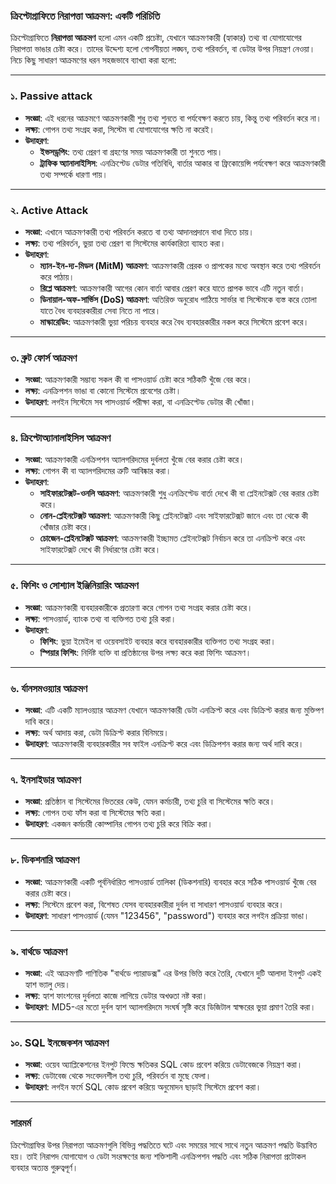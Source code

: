 ### ক্রিপ্টোগ্রাফিতে নিরাপত্তা আক্রমণ: একটি পরিচিতি

ক্রিপ্টোগ্রাফিতে **নিরাপত্তা আক্রমণ** হলো এমন একটি প্রচেষ্টা, যেখানে আক্রমণকারী (হ্যাকার) তথ্য বা যোগাযোগের নিরাপত্তা ভাঙার চেষ্টা করে। তাদের উদ্দেশ্য হলো গোপনীয়তা লঙ্ঘন, তথ্য পরিবর্তন, বা ডেটার উপর নিয়ন্ত্রণ নেওয়া। নিচে কিছু সাধারণ আক্রমণের ধরন সহজভাবে ব্যাখ্যা করা হলো:

---

### ১. **Passive attack**
   - **সংজ্ঞা**: এই ধরনের আক্রমণে আক্রমণকারী শুধু তথ্য শুনতে বা পর্যবেক্ষণ করতে চায়, কিন্তু তথ্য পরিবর্তন করে না।
   - **লক্ষ্য**: গোপন তথ্য সংগ্রহ করা, সিস্টেম বা যোগাযোগের ক্ষতি না করেই।
   - **উদাহরণ**:
     - **ইভসড্রপিং**: তথ্য প্রেরণ বা গ্রহণের সময় আক্রমণকারী তা শুনতে পায়।
     - **ট্রাফিক অ্যানালাইসিস**: এনক্রিপ্টেড ডেটার গতিবিধি, বার্তার আকার বা ফ্রিকোয়েন্সি পর্যবেক্ষণ করে আক্রমণকারী তথ্য সম্পর্কে ধারণা পায়।

---

### ২. **Active Attack**
   - **সংজ্ঞা**: এখানে আক্রমণকারী তথ্য পরিবর্তন করতে বা তথ্য আদানপ্রদানে বাধা দিতে চায়।
   - **লক্ষ্য**: তথ্য পরিবর্তন, ভুয়া তথ্য প্রেরণ বা সিস্টেমের কার্যকারিতা ব্যাহত করা।
   - **উদাহরণ**:
     - **ম্যান-ইন-দ্য-মিডল (MitM) আক্রমণ**: আক্রমণকারী প্রেরক ও প্রাপকের মধ্যে অবস্থান করে তথ্য পরিবর্তন করে পাঠায়।
     - **রিপ্লে আক্রমণ**: আক্রমণকারী আগের কোন বার্তা আবার প্রেরণ করে যাতে প্রাপক ভাবে এটি নতুন বার্তা।
     - **ডিনায়াল-অফ-সার্ভিস (DoS) আক্রমণ**: অতিরিক্ত অনুরোধ পাঠিয়ে সার্ভার বা সিস্টেমকে ব্যস্ত করে তোলা যাতে বৈধ ব্যবহারকারীরা সেবা নিতে না পারে।
     - **মাস্কারেডিং**: আক্রমণকারী ভুয়া পরিচয় ব্যবহার করে বৈধ ব্যবহারকারীর নকল করে সিস্টেমে প্রবেশ করে।

---

### ৩. **ব্রুট ফোর্স আক্রমণ**
   - **সংজ্ঞা**: আক্রমণকারী সম্ভাব্য সকল কী বা পাসওয়ার্ড চেষ্টা করে সঠিকটি খুঁজে বের করে।
   - **লক্ষ্য**: এনক্রিপশন ভাঙা বা কোনো সিস্টেমে প্রবেশের চেষ্টা।
   - **উদাহরণ**: লগইন সিস্টেমে সব পাসওয়ার্ড পরীক্ষা করা, বা এনক্রিপ্টেড ডেটার কী খোঁজা।

---

### ৪. **ক্রিপ্টোঅ্যানালাইসিস আক্রমণ**
   - **সংজ্ঞা**: আক্রমণকারী এনক্রিপশন অ্যালগরিদমের দুর্বলতা খুঁজে বের করার চেষ্টা করে।
   - **লক্ষ্য**: গোপন কী বা অ্যালগরিদমের ত্রুটি আবিষ্কার করা।
   - **উদাহরণ**:
     - **সাইফারটেক্সট-ওনলি আক্রমণ**: আক্রমণকারী শুধু এনক্রিপ্টেড বার্তা দেখে কী বা প্লেইনটেক্সট বের করার চেষ্টা করে।
     - **নোন-প্লেইনটেক্সট আক্রমণ**: আক্রমণকারী কিছু প্লেইনটেক্সট এবং সাইফারটেক্সট জানে এবং তা থেকে কী খোঁজার চেষ্টা করে।
     - **চোজেন-প্লেইনটেক্সট আক্রমণ**: আক্রমণকারী ইচ্ছামত প্লেইনটেক্সট নির্বাচন করে তা এনক্রিপ্ট করে এবং সাইফারটেক্সট দেখে কী নির্ধারণের চেষ্টা করে।

---

### ৫. **ফিশিং ও সোশ্যাল ইঞ্জিনিয়ারিং আক্রমণ**
   - **সংজ্ঞা**: আক্রমণকারী ব্যবহারকারীকে প্রতারণা করে গোপন তথ্য সংগ্রহ করার চেষ্টা করে।
   - **লক্ষ্য**: পাসওয়ার্ড, ব্যাংক তথ্য বা ব্যক্তিগত তথ্য চুরি করা।
   - **উদাহরণ**:
     - **ফিশিং**: ভুয়া ইমেইল বা ওয়েবসাইট ব্যবহার করে ব্যবহারকারীর ব্যক্তিগত তথ্য সংগ্রহ করা।
     - **স্পিয়ার ফিশিং**: নির্দিষ্ট ব্যক্তি বা প্রতিষ্ঠানের উপর লক্ষ্য করে করা ফিশিং আক্রমণ।

---

### ৬. **র্যানসমওয়্যার আক্রমণ**
   - **সংজ্ঞা**: এটি একটি ম্যালওয়্যার আক্রমণ যেখানে আক্রমণকারী ডেটা এনক্রিপ্ট করে এবং ডিক্রিপ্ট করার জন্য মুক্তিপণ দাবি করে।
   - **লক্ষ্য**: অর্থ আদায় করা, ডেটা ডিক্রিপ্ট করার বিনিময়ে।
   - **উদাহরণ**: আক্রমণকারী ব্যবহারকারীর সব ফাইল এনক্রিপ্ট করে এবং ডিক্রিপশন করার জন্য অর্থ দাবি করে।

---

### ৭. **ইনসাইডার আক্রমণ**
   - **সংজ্ঞা**: প্রতিষ্ঠান বা সিস্টেমের ভিতরের কেউ, যেমন কর্মচারী, তথ্য চুরি বা সিস্টেমের ক্ষতি করে।
   - **লক্ষ্য**: গোপন তথ্য ফাঁস করা বা সিস্টেমের ক্ষতি করা।
   - **উদাহরণ**: একজন কর্মচারী কোম্পানির গোপন তথ্য চুরি করে বিক্রি করা।

---

### ৮. **ডিকশনারি আক্রমণ**
   - **সংজ্ঞা**: আক্রমণকারী একটি পূর্বনির্ধারিত পাসওয়ার্ড তালিকা (ডিকশনারি) ব্যবহার করে সঠিক পাসওয়ার্ড খুঁজে বের করার চেষ্টা করে।
   - **লক্ষ্য**: সিস্টেমে প্রবেশ করা, বিশেষত যেসব ব্যবহারকারীরা দুর্বল বা সাধারণ পাসওয়ার্ড ব্যবহার করে।
   - **উদাহরণ**: সাধারণ পাসওয়ার্ড (যেমন "123456", "password") ব্যবহার করে লগইন প্রক্রিয়া ভাঙা।

---

### ৯. **বার্থডে আক্রমণ**
   - **সংজ্ঞা**: এই আক্রমণটি গাণিতিক "বার্থডে প্যারাডক্স" এর উপর ভিত্তি করে তৈরি, যেখানে দুটি আলাদা ইনপুট একই হ্যাশ ভ্যালু দেয়।
   - **লক্ষ্য**: হ্যাশ ফাংশনের দুর্বলতা কাজে লাগিয়ে ডেটার অখণ্ডতা নষ্ট করা।
   - **উদাহরণ**: MD5-এর মতো দুর্বল হ্যাশ অ্যালগরিদমে সংঘর্ষ সৃষ্টি করে ডিজিটাল স্বাক্ষরের ভুয়া প্রমাণ তৈরি করা।

---

### ১০. **SQL ইনজেকশন আক্রমণ**
   - **সংজ্ঞা**: ওয়েব অ্যাপ্লিকেশনের ইনপুট ফিল্ডে ক্ষতিকর SQL কোড প্রবেশ করিয়ে ডেটাবেজকে নিয়ন্ত্রণ করা।
   - **লক্ষ্য**: ডেটাবেজ থেকে সংবেদনশীল তথ্য চুরি, পরিবর্তন বা মুছে ফেলা।
   - **উদাহরণ**: লগইন ফর্মে SQL কোড প্রবেশ করিয়ে অনুমোদন ছাড়াই সিস্টেমে প্রবেশ করা।

---

### সারমর্ম
ক্রিপ্টোগ্রাফির উপর নিরাপত্তা আক্রমণগুলি বিভিন্ন পদ্ধতিতে ঘটে এবং সময়ের সাথে সাথে নতুন আক্রমণ পদ্ধতি উদ্ভাবিত হয়। তাই নিরাপদ যোগাযোগ ও ডেটা সংরক্ষণের জন্য শক্তিশালী এনক্রিপশন পদ্ধতি এবং সঠিক নিরাপত্তা প্রটোকল ব্যবহার অত্যন্ত গুরুত্বপূর্ণ।
